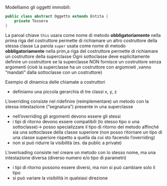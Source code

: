 Modelliamo gli oggetti immobili:
```java
public class abstract Oggetto extends Entita {
	private Tessera 
}
```

La paroal chiave `this` usara come nome di metodo **obbligatoriamente** nella prima riga del costruttore permette di richiamare un altro costruttore della stessa classe
La parola `super` usata come nome di metodo **obbligatoriamente** nella prim,a riga del costruttore permette di richiamare un costruttore della superclasse
Ogni sottoclasse deve esplicitamente definire un costruttore se la superclasse NON fornisce un costruttore senza argomenti (cioè la superclasse ha un costruttore con argomneti ,vanno “mandati“ dalla sottoclasse con un costruttore)

Esempio di dinamica delle chiamate a costruttori
- definiamo una piccola gerarchia di tre classi x, y, z


L’overriding consiste nel ridefinire (reimplementare) un metodo con la stessa intestazione (“segnatura”) presente in una superclasse
- nell’overriding gli argomenti devono essere gli stessi
- i tipi di ritorno devono essere compatibili (lo stesso tipo o una sottoclasse)→ posso specializzare il tipo di ritorno del metodo affinché sia una sottoclasse della classe superiore (non posso ritornare un tipo di una classe superiore rispetto a quella da cui sto facendo l’overriding)
- non si può ridurre la visibilità (es. da public a private)

L’overloading consiste nel creare un metodo con lo stesso nome, ma una intestazione diversa (diverso numero e/o tipo di parametri)
- i tipi di ritorno possono essere diversi, ma non si può cambiare solo il tipo
- si può variare la visibilità in qualsiasi direzione